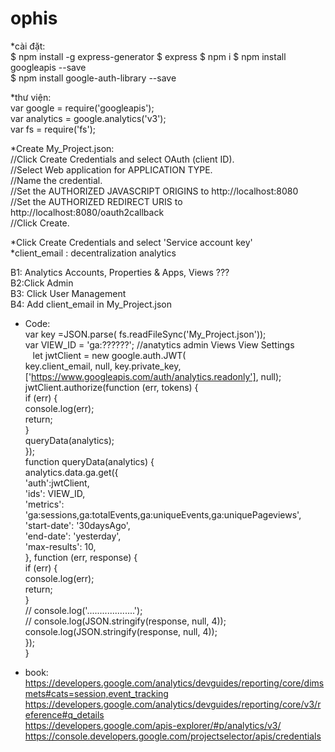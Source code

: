 # ophis
*cài đặt:</br>
$ npm install -g express-generator
$ express
$ npm i
$ npm install googleapis --save</br>
$ npm install google-auth-library --save

*thư viện:</br>
var google = require('googleapis');</br>
var analytics = google.analytics('v3');</br>
var fs = require('fs');

*Create My_Project.json:</br>
//Click Create Credentials and select OAuth (client ID).</br>
//Select Web application for APPLICATION TYPE.</br>
//Name the credential.</br>
//Set the AUTHORIZED JAVASCRIPT ORIGINS to http://localhost:8080</br>
//Set the AUTHORIZED REDIRECT URIS to http://localhost:8080/oauth2callback</br>
//Click Create.</br>

*Click Create Credentials and select  'Service account key'</br>
*client_email : decentralization analytics</br>

B1: Analytics Accounts, Properties & Apps, Views  ???</br>
B2:Click Admin</br>
B3: Click User Management</br>
B4: Add client_email in My_Project.json</br>

* Code:</br>
var key =JSON.parse( fs.readFileSync('My_Project.json'));</br>
 var VIEW_ID = 'ga:??????'; //anatytics admin Views View Settings</br>
    let jwtClient = new google.auth.JWT(</br>
      key.client_email, null, key.private_key,</br>
      ['https://www.googleapis.com/auth/analytics.readonly'], null);</br>
    jwtClient.authorize(function (err, tokens) {</br>
      if (err) {</br>
        console.log(err);</br>
        return;</br>
      }</br>
      queryData(analytics);</br>
    });</br>
    function queryData(analytics) {</br>
      analytics.data.ga.get({</br>
        'auth':jwtClient,</br>
        'ids': VIEW_ID,</br>
        'metrics': 'ga:sessions,ga:totalEvents,ga:uniqueEvents,ga:uniquePageviews',</br>
        'start-date': '30daysAgo',</br>
        'end-date': 'yesterday',</br>
        'max-results': 10,</br>
      }, function (err, response) {</br>
        if (err) {</br>
          console.log(err);</br>
          return;</br>
        }</br>
        // console.log('...................');</br>
      //  console.log(JSON.stringify(response, null, 4));</br>
      console.log(JSON.stringify(response, null, 4));</br>
      });  </br>
    }</br>
		
* book:</br>
https://developers.google.com/analytics/devguides/reporting/core/dimsmets#cats=session,event_tracking</br>
https://developers.google.com/analytics/devguides/reporting/core/v3/reference#q_details</br>
https://developers.google.com/apis-explorer/#p/analytics/v3/</br>
https://console.developers.google.com/projectselector/apis/credentials</br>
